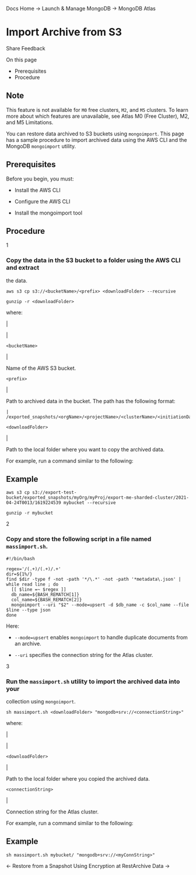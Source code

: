 Docs Home → Launch & Manage MongoDB → MongoDB Atlas

# Import Archive from S3

Share Feedback

On this page

  * Prerequisites
  * Procedure

## Note

This feature is not available for `M0` free clusters, `M2`, and `M5` clusters.
To learn more about which features are unavailable, see Atlas M0 (Free
Cluster), M2, and M5 Limitations.

You can restore data archived to S3 buckets using `mongoimport`. This page has
a sample procedure to import archived data using the AWS CLI and the MongoDB
`mongoimport` utility.

## Prerequisites

Before you begin, you must:

  * Install the AWS CLI

  * Configure the AWS CLI

  * Install the mongoimport tool

## Procedure

1

### Copy the data in the S3 bucket to a folder using the AWS CLI and extract
the data.

    
    
    aws s3 cp s3://<bucketName>/<prefix> <downloadFolder> --recursive  
      
    gunzip -r <downloadFolder>  
  
where:

|  
  
|  
  
`<bucketName>`

|

Name of the AWS S3 bucket.  
  
`<prefix>`

|

Path to archived data in the bucket. The path has the following format:

    
    
    | /exported_snapshots/<orgName>/<projectName>/<clusterName>/<initiationDateOfSnapshot>/<timestamp>/  
      
  
`<downloadFolder>`

|

Path to the local folder where you want to copy the archived data.  
  
For example, run a command similar to the following:

## Example

    
    
    aws s3 cp s3://export-test-bucket/exported_snapshots/myOrg/myProj/export-me-sharded-cluster/2021-04-24T0013/1619224539 mybucket --recursive  
      
    gunzip -r mybucket  
  
2

### Copy and store the following script in a file named `massimport.sh`.

    
    
    #!/bin/bash  
      
    regex='/(.+)/(.+)/.+'  
    dir=${1%/}  
    find $dir -type f -not -path '*/\.*' -not -path '*metadata\.json' | while read line ; do  
      [[ $line =~ $regex ]]  
      db_name=${BASH_REMATCH[1]}  
      col_name=${BASH_REMATCH[2]}  
      mongoimport --uri "$2" --mode=upsert -d $db_name -c $col_name --file $line --type json  
    done  
  
Here:

  * `--mode=upsert` enables `mongoimport` to handle duplicate documents from an archive.

  * `--uri` specifies the connection string for the Atlas cluster.

3

### Run the `massimport.sh` utility to import the archived data into your
collection using `mongoimport`.

    
    
    sh massimport.sh <downloadFolder> "mongodb+srv://<connectionString>"  
      
  
where:

|  
  
|  
  
`<downloadFolder>`

|

Path to the local folder where you copied the archived data.  
  
`<connectionString>`

|

Connection string for the Atlas cluster.  
  
For example, run a command similar to the following:

## Example

    
    
    sh massimport.sh mybucket/ "mongodb+srv://<myConnString>"  
      
  
← Restore from a Snapshot Using Encryption at RestArchive Data →

